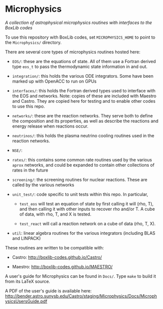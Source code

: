 # Microphysics

*A collection of astrophysical microphysics routines with interfaces to
 the BoxLib codes*

To use this repository with BoxLib codes, set `MICROPHYSICS_HOME` to point
to the `Microphysics/` directory.

There are several core types of microphysics routines hosted here:

* `EOS/`: these are the equations of state.  All of them use a Fortran
  derived type `eos_t` to pass the thermodynamic state information in
  and out.

* `integration/`: this holds the various ODE integrators.  Some have
  been marked up with OpenACC to run on GPUs

* `interfaces/`: this holds the Fortran derived types used to
  interface with the EOS and networks.  Note: copies of these are
  included with Maestro and Castro.  They are copied here for testing
  and to enable other codes to use this repo.

* `networks/`: these are the reaction networks.  They serve both to
  define the composition and its properties, as well as describe the
  reactions and energy release when reactions occur.

* `neutrinos/`: this holds the plasma neutrino cooling routines used
  in the reaction networks.
  
* `NSE/`:

* `rates/`: this contains some common rate routines used by the
  various `aprox` networks, and could be expanded to contain other
  collections of rates in the future
  
* `screening/`: the screening routines for nuclear reactions.  These
  are called by the various networks
  
* `unit_test/`: code specific to unit tests within this repo.  In
  particular,

  - `test_eos` will test an equation of state by first calling
    it will (rho, T), and then calling it with other inputs
	to recover rho and/or T.  A cube of data, with rho, T, and
	X is tested.

  - `test_react` will call a reaction network on a cube of
    data (rho, T, X).

* `util`: linear algebra routines for the various integrators
  (including BLAS and LINPACK)


These routines are written to be compatible with:

* Castro: http://boxlib-codes.github.io/Castro/

* Maestro: http://boxlib-codes.github.io/MAESTRO/


A user's guide for Microphysics can be found in `Docs/`.  Type `make`
to build it from its LaTeX source.

A PDF of the user's guide is available here:
http://bender.astro.sunysb.edu/Castro/staging/Microphysics/Docs/MicrophysicsUsersGuide.pdf

